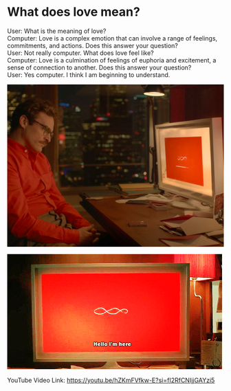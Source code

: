 # What does love mean? #  

User: What is the meaning of love?    
Computer: Love is a complex emotion that can involve a range of feelings, commitments, and actions. Does this answer your question?  
User: Not really computer. What does love feel like?  
Computer: Love is a culmination of feelings of euphoria and excitement, a sense of connection to another. Does this answer your question?   
User: Yes computer. I think I am beginning to understand.   

![Man and Her](HER.jpeg)  

![Her Speaking](HER-SCREEN.jpeg)  

YouTube Video Link: https://youtu.be/hZKmFVfkw-E?si=fI2RfCNIjjGAYzi5
